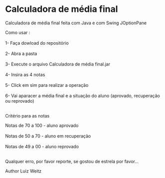 # Calculadora de média final
Calculadora de média final feita com Java e com Swing JOptionPane

Como usar : <br></br>
1- Faça dowload do repositório <br></br>
2- Abra a pasta <br></br>
3- Execute o arquivo Calculadora de média final.jar <br></br>
4- Insira as 4 notas <br></br>
5- Click em sim para realizar a operação <br></br>
6- Vai aparacer a média final e a situação do aluno (aprovado, recuperação ou reprovado) <br></br>

Critério para as notas 

Notas de 70 a 100 - aluno aprovado <br></br>
Notas de 50 a 70 - aluno em recuperação <br></br>
Notas de 49 a 00 - aluno reprovado <br></br>

Qualquer erro, por favor reporte, se gostou de estrela por favor...

Author Luiz Weitz

